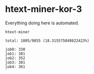# htext-miner-kor-3

Everything doing here is automated.

```
htext-miner

total: 1805/9855 (18.315575849822423%)

job0: 330
job1: 381
job2: 352
job3: 381
job4: 361
```